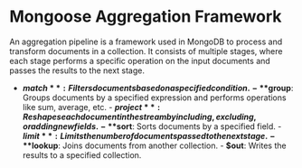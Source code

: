 # Mongoose Aggregation Framework

An aggregation pipeline is a framework used in MongoDB to process and transform documents in a collection. It consists of multiple stages, where each stage performs a specific operation on the input documents and passes the results to the next stage.

- **$match**: Filters documents based on a specified condition. - **$group**: Groups documents by a specified expression and performs operations like sum, average, etc. - **$project**: Reshapes each document in the stream by including, excluding, or adding new fields. - **$sort**: Sorts documents by a specified field. - **$limit**: Limits the number of documents passed to the next stage. - **$lookup**: Joins documents from another collection. - **$out**: Writes the results to a specified collection.
